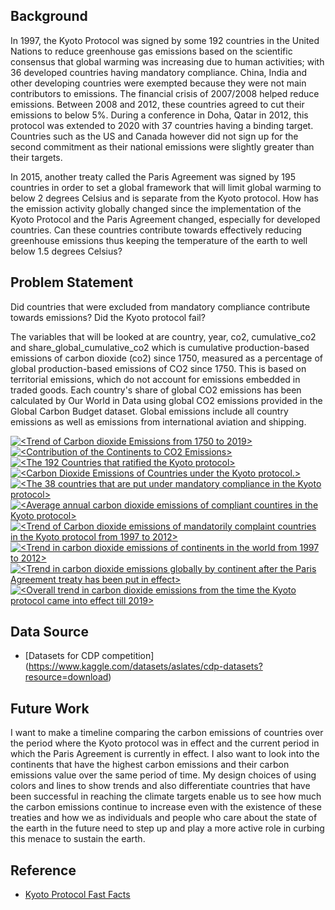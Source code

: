 ## Background
In 1997, the Kyoto Protocol was signed by some 192 countries in the United Nations to reduce greenhouse gas emissions based on the scientific consensus that global warming was increasing due to human activities; with 36 developed countries having mandatory compliance. China, India and other developing countries were exempted because they were not main contributors to emissions. The financial crisis of 2007/2008 helped reduce emissions. Between 2008 and 2012, these countries agreed to cut their emissions to below 5%. During a conference in Doha, Qatar in 2012, this protocol was extended to 2020 with 37 countries having a binding target. Countries such as the US and Canada however did not sign up for the second commitment as their national emissions were slightly greater than their targets. 

In 2015, another treaty called the Paris Agreement was signed by 195 countries in order to set a global framework that will limit global warming to below 2 degrees Celsius and is separate from the Kyoto protocol. How has the emission activity globally changed since the implementation of the Kyoto Protocol and the Paris Agreement changed, especially for developed countries. Can these countries contribute towards effectively reducing greenhouse emissions thus keeping the temperature of the earth to well below 1.5 degrees Celsius? 

## Problem Statement
Did countries that were excluded from mandatory compliance contribute towards emissions? Did the Kyoto protocol fail?

The variables that will be looked at are country, year, co2, cumulative_co2 and share_global_cumulative_co2 which is cumulative production-based emissions of carbon dioxide (co2) since 1750, measured as a percentage of global production-based emissions of CO2 since 1750. This is based on territorial emissions, which do not account for emissions embedded in traded goods. Each country's share of global CO2 emissions has been calculated by Our World in Data using global CO2 emissions provided in the Global Carbon Budget dataset. Global emissions include all country emissions as well as emissions from international aviation and shipping.

<div class='tableauPlaceholder' id='viz1656302366899' style='position: relative'><noscript><a href='#'><img alt='&lt;Trend of Carbon dioxide Emissions from 1750 to 2019&gt; ' src='https:&#47;&#47;public.tableau.com&#47;static&#47;images&#47;_A&#47;_Ansah1-GlobalClimateAgreements-CO2EmissionsThenandNow&#47;Story1&#47;1_rss.png' style='border: none' /></a></noscript><object class='tableauViz'  style='display:none;'><param name='host_url' value='https%3A%2F%2Fpublic.tableau.com%2F' /> <param name='embed_code_version' value='3' /> <param name='site_root' value='' /><param name='name' value='_Ansah1-GlobalClimateAgreements-CO2EmissionsThenandNow&#47;Story1' /><param name='tabs' value='no' /><param name='toolbar' value='yes' /><param name='static_image' value='https:&#47;&#47;public.tableau.com&#47;static&#47;images&#47;_A&#47;_Ansah1-GlobalClimateAgreements-CO2EmissionsThenandNow&#47;Story1&#47;1.png' /> <param name='animate_transition' value='yes' /><param name='display_static_image' value='yes' /><param name='display_spinner' value='yes' /><param name='display_overlay' value='yes' /><param name='display_count' value='yes' /><param name='language' value='en-US' /></object></div>                <script type='text/javascript'>                    var divElement = document.getElementById('viz1656302366899');                    var vizElement = divElement.getElementsByTagName('object')[0];                    vizElement.style.width='1016px';vizElement.style.height='991px';                    var scriptElement = document.createElement('script');                    scriptElement.src = 'https://public.tableau.com/javascripts/api/viz_v1.js';                    vizElement.parentNode.insertBefore(scriptElement, vizElement);                </script>

<div class='tableauPlaceholder' id='viz1656302445628' style='position: relative'><noscript><a href='#'><img alt='&lt;Contribution of the Continents to CO2 Emissions&gt; ' src='https:&#47;&#47;public.tableau.com&#47;static&#47;images&#47;_A&#47;_Ansah2-GlobalClimateAgreements-CO2EmissionsThenandNow&#47;Story2&#47;1_rss.png' style='border: none' /></a></noscript><object class='tableauViz'  style='display:none;'><param name='host_url' value='https%3A%2F%2Fpublic.tableau.com%2F' /> <param name='embed_code_version' value='3' /> <param name='site_root' value='' /><param name='name' value='_Ansah2-GlobalClimateAgreements-CO2EmissionsThenandNow&#47;Story2' /><param name='tabs' value='no' /><param name='toolbar' value='yes' /><param name='static_image' value='https:&#47;&#47;public.tableau.com&#47;static&#47;images&#47;_A&#47;_Ansah2-GlobalClimateAgreements-CO2EmissionsThenandNow&#47;Story2&#47;1.png' /> <param name='animate_transition' value='yes' /><param name='display_static_image' value='yes' /><param name='display_spinner' value='yes' /><param name='display_overlay' value='yes' /><param name='display_count' value='yes' /><param name='language' value='en-US' /></object></div>                <script type='text/javascript'>                    var divElement = document.getElementById('viz1656302445628');                    var vizElement = divElement.getElementsByTagName('object')[0];                    vizElement.style.width='1016px';vizElement.style.height='991px';                    var scriptElement = document.createElement('script');                    scriptElement.src = 'https://public.tableau.com/javascripts/api/viz_v1.js';                    vizElement.parentNode.insertBefore(scriptElement, vizElement);                </script>

<div class='tableauPlaceholder' id='viz1656302855000' style='position: relative'><noscript><a href='#'><img alt='&lt;The 192 Countries that ratified the Kyoto protocol&gt; ' src='https:&#47;&#47;public.tableau.com&#47;static&#47;images&#47;_A&#47;_Ansah3-GlobalClimateAgreements-CO2EmissionsThenandNow&#47;Story3&#47;1_rss.png' style='border: none' /></a></noscript><object class='tableauViz'  style='display:none;'><param name='host_url' value='https%3A%2F%2Fpublic.tableau.com%2F' /> <param name='embed_code_version' value='3' /> <param name='site_root' value='' /><param name='name' value='_Ansah3-GlobalClimateAgreements-CO2EmissionsThenandNow&#47;Story3' /><param name='tabs' value='no' /><param name='toolbar' value='yes' /><param name='static_image' value='https:&#47;&#47;public.tableau.com&#47;static&#47;images&#47;_A&#47;_Ansah3-GlobalClimateAgreements-CO2EmissionsThenandNow&#47;Story3&#47;1.png' /> <param name='animate_transition' value='yes' /><param name='display_static_image' value='yes' /><param name='display_spinner' value='yes' /><param name='display_overlay' value='yes' /><param name='display_count' value='yes' /><param name='language' value='en-US' /></object></div>                <script type='text/javascript'>                    var divElement = document.getElementById('viz1656302855000');                    var vizElement = divElement.getElementsByTagName('object')[0];                    vizElement.style.width='1016px';vizElement.style.height='991px';                    var scriptElement = document.createElement('script');                    scriptElement.src = 'https://public.tableau.com/javascripts/api/viz_v1.js';                    vizElement.parentNode.insertBefore(scriptElement, vizElement);                </script>

<div class='tableauPlaceholder' id='viz1656302549005' style='position: relative'><noscript><a href='#'><img alt='&lt;Carbon Dioxide Emissions of  Countries under the Kyoto protocol.&gt; ' src='https:&#47;&#47;public.tableau.com&#47;static&#47;images&#47;_A&#47;_Ansah4-GlobalClimateAgreements-CO2EmissionsThenandNow&#47;Story4&#47;1_rss.png' style='border: none' /></a></noscript><object class='tableauViz'  style='display:none;'><param name='host_url' value='https%3A%2F%2Fpublic.tableau.com%2F' /> <param name='embed_code_version' value='3' /> <param name='site_root' value='' /><param name='name' value='_Ansah4-GlobalClimateAgreements-CO2EmissionsThenandNow&#47;Story4' /><param name='tabs' value='no' /><param name='toolbar' value='yes' /><param name='static_image' value='https:&#47;&#47;public.tableau.com&#47;static&#47;images&#47;_A&#47;_Ansah4-GlobalClimateAgreements-CO2EmissionsThenandNow&#47;Story4&#47;1.png' /> <param name='animate_transition' value='yes' /><param name='display_static_image' value='yes' /><param name='display_spinner' value='yes' /><param name='display_overlay' value='yes' /><param name='display_count' value='yes' /><param name='language' value='en-US' /></object></div>                <script type='text/javascript'>                    var divElement = document.getElementById('viz1656302549005');                    var vizElement = divElement.getElementsByTagName('object')[0];                    vizElement.style.width='1016px';vizElement.style.height='991px';                    var scriptElement = document.createElement('script');                    scriptElement.src = 'https://public.tableau.com/javascripts/api/viz_v1.js';                    vizElement.parentNode.insertBefore(scriptElement, vizElement);                </script>

<div class='tableauPlaceholder' id='viz1656302577968' style='position: relative'><noscript><a href='#'><img alt='&lt;The 38 countries that are put under mandatory compliance in the Kyoto protocol&gt; ' src='https:&#47;&#47;public.tableau.com&#47;static&#47;images&#47;_A&#47;_Ansah5-GlobalClimateAgreements-CO2EmissionsThenandNow&#47;Story5&#47;1_rss.png' style='border: none' /></a></noscript><object class='tableauViz'  style='display:none;'><param name='host_url' value='https%3A%2F%2Fpublic.tableau.com%2F' /> <param name='embed_code_version' value='3' /> <param name='site_root' value='' /><param name='name' value='_Ansah5-GlobalClimateAgreements-CO2EmissionsThenandNow&#47;Story5' /><param name='tabs' value='no' /><param name='toolbar' value='yes' /><param name='static_image' value='https:&#47;&#47;public.tableau.com&#47;static&#47;images&#47;_A&#47;_Ansah5-GlobalClimateAgreements-CO2EmissionsThenandNow&#47;Story5&#47;1.png' /> <param name='animate_transition' value='yes' /><param name='display_static_image' value='yes' /><param name='display_spinner' value='yes' /><param name='display_overlay' value='yes' /><param name='display_count' value='yes' /><param name='language' value='en-US' /></object></div>                <script type='text/javascript'>                    var divElement = document.getElementById('viz1656302577968');                    var vizElement = divElement.getElementsByTagName('object')[0];                    vizElement.style.width='1016px';vizElement.style.height='991px';                    var scriptElement = document.createElement('script');                    scriptElement.src = 'https://public.tableau.com/javascripts/api/viz_v1.js';                    vizElement.parentNode.insertBefore(scriptElement, vizElement);                </script>

<div class='tableauPlaceholder' id='viz1656302895911' style='position: relative'><noscript><a href='#'><img alt='&lt;Average annual carbon dioxide emissions of compliant countires in the Kyoto protocol&gt; ' src='https:&#47;&#47;public.tableau.com&#47;static&#47;images&#47;_A&#47;_Ansah6-GlobalClimateAgreements-CO2EmissionsThenandNow&#47;Story6&#47;1_rss.png' style='border: none' /></a></noscript><object class='tableauViz'  style='display:none;'><param name='host_url' value='https%3A%2F%2Fpublic.tableau.com%2F' /> <param name='embed_code_version' value='3' /> <param name='site_root' value='' /><param name='name' value='_Ansah6-GlobalClimateAgreements-CO2EmissionsThenandNow&#47;Story6' /><param name='tabs' value='no' /><param name='toolbar' value='yes' /><param name='static_image' value='https:&#47;&#47;public.tableau.com&#47;static&#47;images&#47;_A&#47;_Ansah6-GlobalClimateAgreements-CO2EmissionsThenandNow&#47;Story6&#47;1.png' /> <param name='animate_transition' value='yes' /><param name='display_static_image' value='yes' /><param name='display_spinner' value='yes' /><param name='display_overlay' value='yes' /><param name='display_count' value='yes' /><param name='language' value='en-US' /></object></div>                <script type='text/javascript'>                    var divElement = document.getElementById('viz1656302895911');                    var vizElement = divElement.getElementsByTagName('object')[0];                    vizElement.style.width='1016px';vizElement.style.height='991px';                    var scriptElement = document.createElement('script');                    scriptElement.src = 'https://public.tableau.com/javascripts/api/viz_v1.js';                    vizElement.parentNode.insertBefore(scriptElement, vizElement);                </script>

<div class='tableauPlaceholder' id='viz1656302651206' style='position: relative'><noscript><a href='#'><img alt='&lt;Trend of Carbon dioxide emissions of mandatorily complaint countries in the Kyoto protocol from 1997 to 2012&gt; ' src='https:&#47;&#47;public.tableau.com&#47;static&#47;images&#47;_A&#47;_Ansah7-GlobalClimateAgreements-CO2EmissionsThenandNow&#47;Story7&#47;1_rss.png' style='border: none' /></a></noscript><object class='tableauViz'  style='display:none;'><param name='host_url' value='https%3A%2F%2Fpublic.tableau.com%2F' /> <param name='embed_code_version' value='3' /> <param name='site_root' value='' /><param name='name' value='_Ansah7-GlobalClimateAgreements-CO2EmissionsThenandNow&#47;Story7' /><param name='tabs' value='no' /><param name='toolbar' value='yes' /><param name='static_image' value='https:&#47;&#47;public.tableau.com&#47;static&#47;images&#47;_A&#47;_Ansah7-GlobalClimateAgreements-CO2EmissionsThenandNow&#47;Story7&#47;1.png' /> <param name='animate_transition' value='yes' /><param name='display_static_image' value='yes' /><param name='display_spinner' value='yes' /><param name='display_overlay' value='yes' /><param name='display_count' value='yes' /><param name='language' value='en-US' /></object></div>                <script type='text/javascript'>                    var divElement = document.getElementById('viz1656302651206');                    var vizElement = divElement.getElementsByTagName('object')[0];                    vizElement.style.width='1016px';vizElement.style.height='991px';                    var scriptElement = document.createElement('script');                    scriptElement.src = 'https://public.tableau.com/javascripts/api/viz_v1.js';                    vizElement.parentNode.insertBefore(scriptElement, vizElement);                </script>

<div class='tableauPlaceholder' id='viz1656302687560' style='position: relative'><noscript><a href='#'><img alt='&lt;Trend in carbon dioxide emissions of continents in the world from 1997 to 2012&gt; ' src='https:&#47;&#47;public.tableau.com&#47;static&#47;images&#47;_A&#47;_Ansah8-GlobalClimateAgreements-CO2EmissionsThenandNow&#47;Story8&#47;1_rss.png' style='border: none' /></a></noscript><object class='tableauViz'  style='display:none;'><param name='host_url' value='https%3A%2F%2Fpublic.tableau.com%2F' /> <param name='embed_code_version' value='3' /> <param name='site_root' value='' /><param name='name' value='_Ansah8-GlobalClimateAgreements-CO2EmissionsThenandNow&#47;Story8' /><param name='tabs' value='no' /><param name='toolbar' value='yes' /><param name='static_image' value='https:&#47;&#47;public.tableau.com&#47;static&#47;images&#47;_A&#47;_Ansah8-GlobalClimateAgreements-CO2EmissionsThenandNow&#47;Story8&#47;1.png' /> <param name='animate_transition' value='yes' /><param name='display_static_image' value='yes' /><param name='display_spinner' value='yes' /><param name='display_overlay' value='yes' /><param name='display_count' value='yes' /><param name='language' value='en-US' /></object></div>                <script type='text/javascript'>                    var divElement = document.getElementById('viz1656302687560');                    var vizElement = divElement.getElementsByTagName('object')[0];                    vizElement.style.width='1016px';vizElement.style.height='991px';                    var scriptElement = document.createElement('script');                    scriptElement.src = 'https://public.tableau.com/javascripts/api/viz_v1.js';                    vizElement.parentNode.insertBefore(scriptElement, vizElement);                </script>

<div class='tableauPlaceholder' id='viz1656302712123' style='position: relative'><noscript><a href='#'><img alt='&lt;Trend in carbon dioxide emissions globally by continent after the Paris Agreement treaty has been put in effect&gt; ' src='https:&#47;&#47;public.tableau.com&#47;static&#47;images&#47;_A&#47;_Ansah9-GlobalClimateAgreements-CO2EmissionsThenandNow&#47;Story9&#47;1_rss.png' style='border: none' /></a></noscript><object class='tableauViz'  style='display:none;'><param name='host_url' value='https%3A%2F%2Fpublic.tableau.com%2F' /> <param name='embed_code_version' value='3' /> <param name='site_root' value='' /><param name='name' value='_Ansah9-GlobalClimateAgreements-CO2EmissionsThenandNow&#47;Story9' /><param name='tabs' value='no' /><param name='toolbar' value='yes' /><param name='static_image' value='https:&#47;&#47;public.tableau.com&#47;static&#47;images&#47;_A&#47;_Ansah9-GlobalClimateAgreements-CO2EmissionsThenandNow&#47;Story9&#47;1.png' /> <param name='animate_transition' value='yes' /><param name='display_static_image' value='yes' /><param name='display_spinner' value='yes' /><param name='display_overlay' value='yes' /><param name='display_count' value='yes' /><param name='language' value='en-US' /></object></div>                <script type='text/javascript'>                    var divElement = document.getElementById('viz1656302712123');                    var vizElement = divElement.getElementsByTagName('object')[0];                    vizElement.style.width='1016px';vizElement.style.height='991px';                    var scriptElement = document.createElement('script');                    scriptElement.src = 'https://public.tableau.com/javascripts/api/viz_v1.js';                    vizElement.parentNode.insertBefore(scriptElement, vizElement);                </script>

<div class='tableauPlaceholder' id='viz1656302733183' style='position: relative'><noscript><a href='#'><img alt='&lt;Overall trend in carbon dioxide emissions from the time the Kyoto protocol came into effect till 2019&gt; ' src='https:&#47;&#47;public.tableau.com&#47;static&#47;images&#47;_A&#47;_Ansah10-GlobalClimateAgreements-CO2EmissionsThenandNow&#47;Story10&#47;1_rss.png' style='border: none' /></a></noscript><object class='tableauViz'  style='display:none;'><param name='host_url' value='https%3A%2F%2Fpublic.tableau.com%2F' /> <param name='embed_code_version' value='3' /> <param name='site_root' value='' /><param name='name' value='_Ansah10-GlobalClimateAgreements-CO2EmissionsThenandNow&#47;Story10' /><param name='tabs' value='no' /><param name='toolbar' value='yes' /><param name='static_image' value='https:&#47;&#47;public.tableau.com&#47;static&#47;images&#47;_A&#47;_Ansah10-GlobalClimateAgreements-CO2EmissionsThenandNow&#47;Story10&#47;1.png' /> <param name='animate_transition' value='yes' /><param name='display_static_image' value='yes' /><param name='display_spinner' value='yes' /><param name='display_overlay' value='yes' /><param name='display_count' value='yes' /><param name='language' value='en-US' /></object></div>                <script type='text/javascript'>                    var divElement = document.getElementById('viz1656302733183');                    var vizElement = divElement.getElementsByTagName('object')[0];                    vizElement.style.width='1016px';vizElement.style.height='991px';                    var scriptElement = document.createElement('script');                    scriptElement.src = 'https://public.tableau.com/javascripts/api/viz_v1.js';                    vizElement.parentNode.insertBefore(scriptElement, vizElement);                </script>

## Data Source
* [Datasets for CDP competition] (https://www.kaggle.com/datasets/aslates/cdp-datasets?resource=download)

## Future Work
I want to make a timeline comparing the carbon emissions of countries over the period where the Kyoto protocol was in effect and the current period in which the Paris Agreement is currently in effect.
I also want to look into the continents that have the highest carbon emissions and their carbon emissions value over the same period of time. My design choices of using colors and lines to show trends and also differentiate countries that have been successful in reaching the climate targets enable us to see how much the carbon emissions continue to increase even with the existence of these treaties and how we as individuals and people who care about the state of the earth in the future need to step up and play a more active role in curbing this menace to sustain the earth.

## Reference
* [Kyoto Protocol Fast Facts](https://www.cnn.com/2013/07/26/world/kyoto-protocol-fast-facts/index.html)
